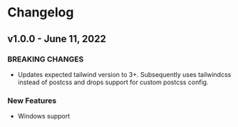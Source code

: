 # Changelog

## v1.0.0 - June 11, 2022

### BREAKING CHANGES

* Updates expected tailwind version to 3+. Subsequently uses tailwindcss instead
  of postcss and drops support for custom postcss config.

### New Features

* Windows support

